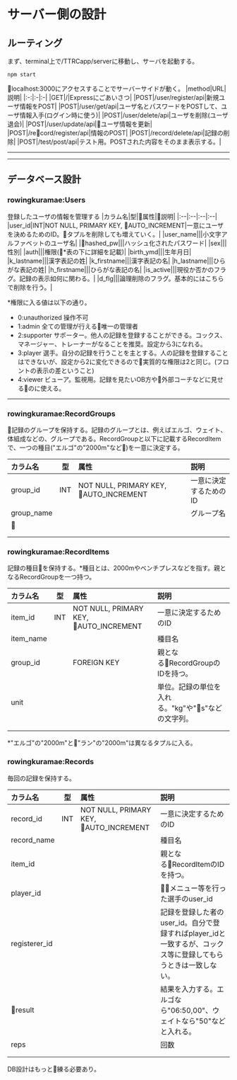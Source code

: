 # サーバー側の設計

## ルーティング
まず、terminal上で/TTRCapp/serverに移動し、サーバを起動する。
```
npm start
```
localhost:3000にアクセスすることでサーバーサイドが動く。
|method|URL|説明|
|:-:|:-|:-|
|GET|/|Expressにごあいさつ|
|POST|/user/register/api|新規ユーザ情報をPOST|
|POST|/user/get/api|ユーザ名とパスワードをPOSTして、ユーザ情報入手(ログイン時に使う)|
|POST|/user/delete/api|ユーザを削除(ユーザ退会)|
|POST|/user/update/api|ユーザ情報を更新|
|POST|/record/register/api|情報のPOST|
|POST|/record/delete/api|記録の削除|
|POST|/test/post/api|テスト用。POSTされた内容をそのまま表示する。|

---
---

## データベース設計

### rowingkuramae:Users
登録したユーザの情報を管理する
|カラム名|型|属性|説明|
|:--|:--|:--|:--|
|user_id|INT|NOT NULL, PRIMARY KEY, AUTO_INCREMENT|一意にユーザを決めるためのID。タプルを削除しても増えていく。|
|user_name|||小文字アルファベットのユーザ名|
|hashed_pw|||ハッシュ化されたパスワード|
|sex|||性別|
|auth|||権限(*表の下に詳細を記載)|
|birth_ymd|||生年月日|
|k_lastname|||漢字表記の姓|
|k_firstname|||漢字表記の名|
|h_lastname|||ひらがな表記の姓|
|h_firstname|||ひらがな表記の名|
|is_active|||現役か否かのフラグ。記録の表示如何に関わる。|
|d_flg|||論理削除のフラグ。基本的にはこちらで削除を行う。|

*権限に入る値は以下の通り。
- 0:unauthorized 操作不可
- 1:admin 全ての管理が行える唯一の管理者
- 2:supporter サポーター。他人の記録を登録することができる。コックス、マネージャー、トレーナーがなることを推奨。設定から3になれる。
- 3:player 選手。自分の記録を行うことを主とする。人の記録を登録することはできないが、設定から2に変化できるので実質的な権限は2と同じ。(フロントの表示の差ということ)
- 4:viewer ビューア。監視用。記録を見たいOB方や外部コーチなどに見せるのに使える。

---

### rowingkuramae:RecordGroups
記録のグループを保持する。記録のグループとは、例えばエルゴ、ウェイト、体組成などの、グループである。RecordGroupと以下に記載するRecordItemで、一つの種目("エルゴ"の"2000m"など)を一意に決定する。

|カラム名|型|属性|説明|
|:--|:-:|:--|:--|
|group_id|INT|NOT NULL, PRIMARY KEY, AUTO_INCREMENT|一意に決定するためのID|
|group_name|||グループ名|
|||||
|||||
|||||

### rowingkuramae:RecordItems
記録の種目を保持する。*種目とは、2000mやベンチプレスなどを指す。親となるRecordGroupを一つ持つ。

|カラム名|型|属性|説明|
|:--|:-:|:--|:--|
|item_id|INT|NOT NULL, PRIMARY KEY, AUTO_INCREMENT|一意に決定するためのID|
|item_name|||種目名|
|group_id||FOREIGN KEY|親となるRecordGroupのIDを持つ。|
|unit|||単位。記録の単位を入れる。"kg"や"s"などの文字列。|
|||||
|||||

*"エルゴ"の"2000m"と"ラン"の"2000m"は異なるタプルに入る。

### rowingkuramae:Records
毎回の記録を保持する。

|カラム名|型|属性|説明|
|:--|:-:|:--|:--|
|record_id|INT|NOT NULL, PRIMARY KEY, AUTO_INCREMENT|一意に決定するためのID|
|record_name|||種目名|
|item_id|||親となるRecordItemのIDを持つ。|
|player_id|||メニュー等を行った選手のuser_id|
|registerer_id|||記録を登録した者のuser_id。自分で登録すればplayer_idと一致するが、コックス等に登録してもらうときは一致しない。|
|result|||結果を入力する。エルゴなら"06:50,00"、ウェイトなら"50"などと入れる。|
|reps|||回数|
|||||
|||||
DB設計はもっと練る必要あり。